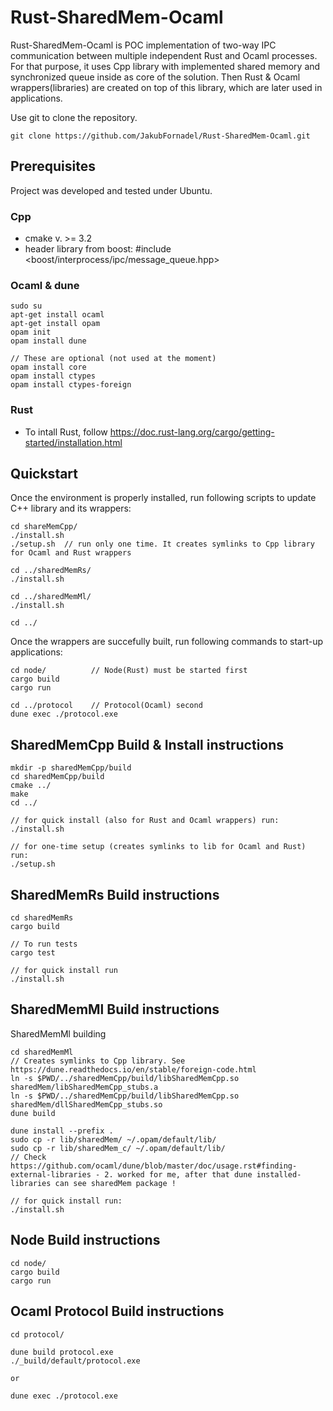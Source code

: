# Rust-SharedMem-Ocaml
Rust-SharedMem-Ocaml is POC implementation of two-way IPC communication between multiple independent Rust and Ocaml processes. 
For that purpose, it uses Cpp library with implemented shared memory and synchronized queue inside as core of the solution. Then Rust & Ocaml wrappers(libraries) are created on top of this library, which are later used in applications. 

Use git to clone the repository. 
```Shell 
git clone https://github.com/JakubFornadel/Rust-SharedMem-Ocaml.git 
```

## Prerequisites
Project was developed and tested under Ubuntu.

### Cpp
- cmake v. >= 3.2
- header library from boost: #include <boost/interprocess/ipc/message_queue.hpp>  

### Ocaml & dune
```Shell 
sudo su
apt-get install ocaml
apt-get install opam
opam init
opam install dune 

// These are optional (not used at the moment)
opam install core 
opam install ctypes 
opam install ctypes-foreign
``` 

### Rust
- To intall Rust, follow https://doc.rust-lang.org/cargo/getting-started/installation.html


## Quickstart
Once the environment is properly installed, run following scripts to update C++ library and its wrappers:
```Shell 
cd shareMemCpp/
./install.sh
./setup.sh  // run only one time. It creates symlinks to Cpp library for Ocaml and Rust wrappers

cd ../sharedMemRs/
./install.sh

cd ../sharedMemMl/
./install.sh

cd ../
```

Once the wrappers are succefully built, run following commands to start-up applications:
```Shell 
cd node/          // Node(Rust) must be started first
cargo build 
cargo run

cd ../protocol    // Protocol(Ocaml) second
dune exec ./protocol.exe
```

## SharedMemCpp Build & Install instructions
```Shell 
mkdir -p sharedMemCpp/build
cd sharedMemCpp/build
cmake ../
make
cd ../

// for quick install (also for Rust and Ocaml wrappers) run:
./install.sh

// for one-time setup (creates symlinks to lib for Ocaml and Rust) run:
./setup.sh

```

## SharedMemRs Build instructions
```Shell 
cd sharedMemRs
cargo build

// To run tests
cargo test

// for quick install run
./install.sh
```

## SharedMemMl Build instructions 
SharedMemMl building
```Shell 
cd sharedMemMl
// Creates symlinks to Cpp library. See https://dune.readthedocs.io/en/stable/foreign-code.html  
ln -s $PWD/../sharedMemCpp/build/libSharedMemCpp.so sharedMem/libSharedMemCpp_stubs.a  
ln -s $PWD/../sharedMemCpp/build/libSharedMemCpp.so sharedMem/dllSharedMemCpp_stubs.so
dune build

dune install --prefix .
sudo cp -r lib/sharedMem/ ~/.opam/default/lib/
sudo cp -r lib/sharedMem_c/ ~/.opam/default/lib/
// Check https://github.com/ocaml/dune/blob/master/doc/usage.rst#finding-external-libraries - 2. worked for me, after that dune installed-libraries can see sharedMem package !

// for quick install run:
./install.sh
```

## Node Build instructions
```Shell 
cd node/
cargo build
cargo run
```

## Ocaml Protocol Build instructions
```Shell 
cd protocol/

dune build protocol.exe
./_build/default/protocol.exe

or

dune exec ./protocol.exe
```



